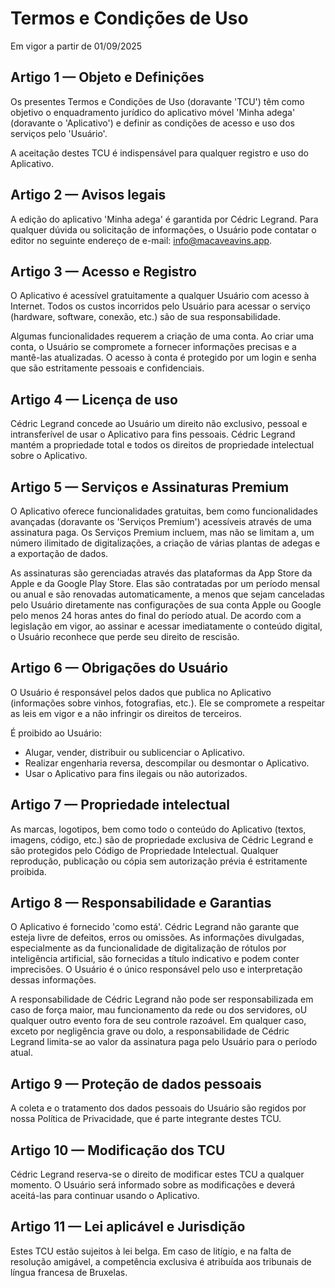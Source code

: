 # Termos e Condições de Uso

Em vigor a partir de 01/09/2025

## Artigo 1 — Objeto e Definições
Os presentes Termos e Condições de Uso (doravante 'TCU') têm como objetivo o enquadramento jurídico do aplicativo móvel 'Minha adega' (doravante o 'Aplicativo') e definir as condições de acesso e uso dos serviços pelo 'Usuário'.

A aceitação destes TCU é indispensável para qualquer registro e uso do Aplicativo.

## Artigo 2 — Avisos legais
A edição do aplicativo 'Minha adega' é garantida por Cédric Legrand.
Para qualquer dúvida ou solicitação de informações, o Usuário pode contatar o editor no seguinte endereço de e-mail: info@macaveavins.app.

## Artigo 3 — Acesso e Registro
O Aplicativo é acessível gratuitamente a qualquer Usuário com acesso à Internet. Todos os custos incorridos pelo Usuário para acessar o serviço (hardware, software, conexão, etc.) são de sua responsabilidade.

Algumas funcionalidades requerem a criação de uma conta. Ao criar uma conta, o Usuário se compromete a fornecer informações precisas e a mantê-las atualizadas. O acesso à conta é protegido por um login e senha que são estritamente pessoais e confidenciais.

## Artigo 4 — Licença de uso
Cédric Legrand concede ao Usuário um direito não exclusivo, pessoal e intransferível de usar o Aplicativo para fins pessoais. Cédric Legrand mantém a propriedade total e todos os direitos de propriedade intelectual sobre o Aplicativo.

## Artigo 5 — Serviços e Assinaturas Premium
O Aplicativo oferece funcionalidades gratuitas, bem como funcionalidades avançadas (doravante os 'Serviços Premium') acessíveis através de uma assinatura paga. Os Serviços Premium incluem, mas não se limitam a, um número ilimitado de digitalizações, a criação de várias plantas de adegas e a exportação de dados.

As assinaturas são gerenciadas através das plataformas da App Store da Apple e da Google Play Store. Elas são contratadas por um período mensal ou anual e são renovadas automaticamente, a menos que sejam canceladas pelo Usuário diretamente nas configurações de sua conta Apple ou Google pelo menos 24 horas antes do final do período atual. De acordo com a legislação em vigor, ao assinar e acessar imediatamente o conteúdo digital, o Usuário reconhece que perde seu direito de rescisão.

## Artigo 6 — Obrigações do Usuário
O Usuário é responsável pelos dados que publica no Aplicativo (informações sobre vinhos, fotografias, etc.). Ele se compromete a respeitar as leis em vigor e a não infringir os direitos de terceiros.

É proibido ao Usuário:
- Alugar, vender, distribuir ou sublicenciar o Aplicativo.
- Realizar engenharia reversa, descompilar ou desmontar o Aplicativo.
- Usar o Aplicativo para fins ilegais ou não autorizados.

## Artigo 7 — Propriedade intelectual
As marcas, logotipos, bem como todo o conteúdo do Aplicativo (textos, imagens, código, etc.) são de propriedade exclusiva de Cédric Legrand e são protegidos pelo Código de Propriedade Intelectual. Qualquer reprodução, publicação ou cópia sem autorização prévia é estritamente proibida.

## Artigo 8 — Responsabilidade e Garantias
O Aplicativo é fornecido 'como está'. Cédric Legrand não garante que esteja livre de defeitos, erros ou omissões. As informações divulgadas, especialmente as da funcionalidade de digitalização de rótulos por inteligência artificial, são fornecidas a título indicativo e podem conter imprecisões. O Usuário é o único responsável pelo uso e interpretação dessas informações.

A responsabilidade de Cédric Legrand não pode ser responsabilizada em caso de força maior, mau funcionamento da rede ou dos servidores, oU qualquer outro evento fora de seu controle razoável. Em qualquer caso, exceto por negligência grave ou dolo, a responsabilidade de Cédric Legrand limita-se ao valor da assinatura paga pelo Usuário para o período atual.

## Artigo 9 — Proteção de dados pessoais
A coleta e o tratamento dos dados pessoais do Usuário são regidos por nossa Política de Privacidade, que é parte integrante destes TCU.

## Artigo 10 — Modificação dos TCU
Cédric Legrand reserva-se o direito de modificar estes TCU a qualquer momento. O Usuário será informado sobre as modificações e deverá aceitá-las para continuar usando o Aplicativo.

## Artigo 11 — Lei aplicável e Jurisdição
Estes TCU estão sujeitos à lei belga. Em caso de litígio, e na falta de resolução amigável, a competência exclusiva é atribuída aos tribunais de língua francesa de Bruxelas.
